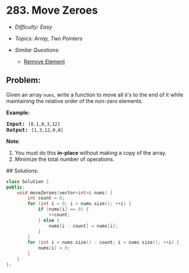 # 283. Move Zeroes

* *Difficulty: Easy*

* *Topics: Array, Two Pointers*

* *Similar Questions:*

  * [Remove Element](./tests/move-zeroes.md)

## Problem:

<p>Given an array <code>nums</code>, write a function to move all <code>0</code>&#39;s to the end of it while maintaining the relative order of the non-zero elements.</p>

<p><b>Example:</b></p>

<pre>
<b>Input:</b> <code>[0,1,0,3,12]</code>
<b>Output:</b> <code>[1,3,12,0,0]</code></pre>

<p><b>Note</b>:</p>

<ol>
	<li>You must do this <b>in-place</b> without making a copy of the array.</li>
	<li>Minimize the total number of operations.</li>
</ol>
## Solutions:

```c++
class Solution {
public:
    void moveZeroes(vector<int>& nums) {
        int count = 0;
        for (int i = 0; i < nums.size(); ++i) {
            if (nums[i] == 0) {
                ++count;
            } else {
                nums[i - count] = nums[i];
            }
        }
        for (int i = nums.size() - count; i < nums.size(); ++i) {
            nums[i] = 0;
        }
    }
};
```
